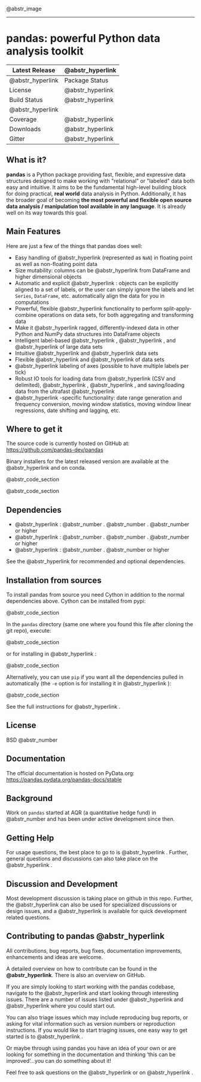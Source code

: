 @abstr_image   


* * *

# pandas: powerful Python data analysis toolkit

Latest Release |  @abstr_hyperlink   
---|---  
|  @abstr_hyperlink  | Package Status |  @abstr_hyperlink   
License |  @abstr_hyperlink   
Build Status |  @abstr_hyperlink   
|  @abstr_hyperlink   
Coverage |  @abstr_hyperlink   
Downloads |  @abstr_hyperlink   
Gitter |  @abstr_hyperlink   
  
## What is it?

**pandas** is a Python package providing fast, flexible, and expressive data structures designed to make working with "relational" or "labeled" data both easy and intuitive. It aims to be the fundamental high-level building block for doing practical, **real world** data analysis in Python. Additionally, it has the broader goal of becoming **the most powerful and flexible open source data analysis / manipulation tool available in any language**. It is already well on its way towards this goal.

## Main Features

Here are just a few of the things that pandas does well:

  * Easy handling of @abstr_hyperlink (represented as `NaN`) in floating point as well as non-floating point data
  * Size mutability: columns can be @abstr_hyperlink from DataFrame and higher dimensional objects
  * Automatic and explicit @abstr_hyperlink : objects can be explicitly aligned to a set of labels, or the user can simply ignore the labels and let `Series`, `DataFrame`, etc. automatically align the data for you in computations
  * Powerful, flexible @abstr_hyperlink functionality to perform split-apply-combine operations on data sets, for both aggregating and transforming data
  * Make it @abstr_hyperlink ragged, differently-indexed data in other Python and NumPy data structures into DataFrame objects
  * Intelligent label-based @abstr_hyperlink , @abstr_hyperlink , and @abstr_hyperlink of large data sets
  * Intuitive @abstr_hyperlink and @abstr_hyperlink data sets
  * Flexible @abstr_hyperlink and @abstr_hyperlink of data sets
  * @abstr_hyperlink labeling of axes (possible to have multiple labels per tick)
  * Robust IO tools for loading data from @abstr_hyperlink (CSV and delimited), @abstr_hyperlink , @abstr_hyperlink , and saving/loading data from the ultrafast @abstr_hyperlink 
  * @abstr_hyperlink -specific functionality: date range generation and frequency conversion, moving window statistics, moving window linear regressions, date shifting and lagging, etc.



## Where to get it

The source code is currently hosted on GitHub at: https://github.com/pandas-dev/pandas

Binary installers for the latest released version are available at the @abstr_hyperlink and on conda.

@abstr_code_section 

@abstr_code_section 

## Dependencies

  * @abstr_hyperlink : @abstr_number . @abstr_number . @abstr_number or higher
  * @abstr_hyperlink : @abstr_number . @abstr_number . @abstr_number or higher
  * @abstr_hyperlink : @abstr_number . @abstr_number or higher



See the @abstr_hyperlink for recommended and optional dependencies.

## Installation from sources

To install pandas from source you need Cython in addition to the normal dependencies above. Cython can be installed from pypi:

@abstr_code_section 

In the `pandas` directory (same one where you found this file after cloning the git repo), execute:

@abstr_code_section 

or for installing in @abstr_hyperlink :

@abstr_code_section 

Alternatively, you can use `pip` if you want all the dependencies pulled in automatically (the `-e` option is for installing it in @abstr_hyperlink ):

@abstr_code_section 

See the full instructions for @abstr_hyperlink .

## License

BSD @abstr_number 

## Documentation

The official documentation is hosted on PyData.org: https://pandas.pydata.org/pandas-docs/stable

## Background

Work on `pandas` started at AQR (a quantitative hedge fund) in @abstr_number and has been under active development since then.

## Getting Help

For usage questions, the best place to go to is @abstr_hyperlink . Further, general questions and discussions can also take place on the @abstr_hyperlink .

## Discussion and Development

Most development discussion is taking place on github in this repo. Further, the @abstr_hyperlink can also be used for specialized discussions or design issues, and a @abstr_hyperlink is available for quick development related questions.

## Contributing to pandas @abstr_hyperlink 

All contributions, bug reports, bug fixes, documentation improvements, enhancements and ideas are welcome.

A detailed overview on how to contribute can be found in the **@abstr_hyperlink**. There is also an overview on GitHub.

If you are simply looking to start working with the pandas codebase, navigate to the @abstr_hyperlink and start looking through interesting issues. There are a number of issues listed under @abstr_hyperlink and @abstr_hyperlink where you could start out.

You can also triage issues which may include reproducing bug reports, or asking for vital information such as version numbers or reproduction instructions. If you would like to start triaging issues, one easy way to get started is to @abstr_hyperlink .

Or maybe through using pandas you have an idea of your own or are looking for something in the documentation and thinking ‘this can be improved’...you can do something about it!

Feel free to ask questions on the @abstr_hyperlink or on @abstr_hyperlink .
